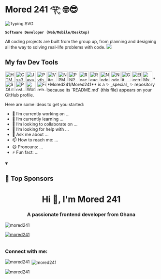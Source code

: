 # Mored 241 𓂀 🤓😎

<img src="https://readme-typing-svg.demolab.com?font=Fira+Code&pause=1000&random=false&width=435&lines=The+five+boxing+wizards+jump+quickly" alt="Typing SVG" />


**`Software Developer (Web/Mobile/Desktop)`**

All coding projects are built from the group up, from planning and designing all the way to solving real-life problems with code.
<a href="https://twitter.com/abhisheknaiidu" ><img src="https://img.shields.io/twitter/follow/abhisheknaiidu.svg?style=social" /> </a>


## My fav Dev Tools
<img align="left" src="https://cdn.jsdelivr.net/gh/devicons/devicon@latest/icons/html5/html5-original.svg" width="32" height="32" alt="HTML5 SVG"/>
<img align="left" src="https://cdn.jsdelivr.net/gh/devicons/devicon@latest/icons/css3/css3-original.svg" width="32" height="32" alt="Css3 SVG"/>
<img align="left" src="https://cdn.jsdelivr.net/gh/devicons/devicon@latest/icons/javascript/javascript-original.svg" width="32" height="32" alt="JavaScript SVG"/>
<img align="left" src="https://cdn.jsdelivr.net/gh/devicons/devicon@latest/icons/python/python-original.svg" width="32" height="32" alt="Python SVG"/>
<img align="left" src="https://cdn.jsdelivr.net/gh/devicons/devicon@latest/icons/vitejs/vitejs-original.svg" width="32" height="32" alt="Vite JS SVG"/>
<img align="left" src="https://cdn.jsdelivr.net/gh/devicons/devicon@latest/icons/npm/npm-original-wordmark.svg" width="32" height="32" alt="NPM SVG"/>
<img align="left" src="https://cdn.jsdelivr.net/gh/devicons/devicon@latest/icons/pnpm/pnpm-original-wordmark.svg" width="32" height="32" alt="PNPM SVG"/>
<img align="left" src="https://cdn.jsdelivr.net/gh/devicons/devicon@latest/icons/react/react-original.svg" width="32" height="32" alt="React JS SVG"  />
<img align="left" src="https://cdn.jsdelivr.net/gh/devicons/devicon@latest/icons/reactrouter/reactrouter-original.svg" width="32" height="32" alt="React Router SVG"/>
<img align="left" src="https://cdn.jsdelivr.net/gh/devicons/devicon@latest/icons/nodejs/nodejs-plain-wordmark.svg" width="32" height="32" alt="Node JS SVG"/>
<img align="left" src="https://cdn.jsdelivr.net/gh/devicons/devicon@latest/icons/django/django-plain.svg" width="32" height="32" alt="Node JS SVG"/>
<img align="left" src="https://cdn.jsdelivr.net/gh/devicons/devicon@latest/icons/git/git-original.svg" width="32" height="32" alt="Git SVG"/>
<img align="left" src="https://cdn.jsdelivr.net/gh/devicons/devicon@latest/icons/electron/electron-original.svg" width="32" height="32" alt="Electron JS SVG"/>
<img align="left" src="https://cdn.jsdelivr.net/gh/devicons/devicon@latest/icons/mysql/mysql-original.svg" width="32" height="32" alt="MySQL SVG"/>
<img align="left" src="https://cdn.jsdelivr.net/gh/devicons/devicon@latest/icons/sqlite/sqlite-original.svg" width="32" height="32" alt="SQLite SVG"/>
<img align="left" src="https://cdn.jsdelivr.net/gh/devicons/devicon@latest/icons/postgresql/postgresql-original.svg" width="32" height="32" alt="PostgreSQL SVG"/>
<img align="left" src="https://cdn.jsdelivr.net/gh/devicons/devicon@latest/icons/wordpress/wordpress-original.svg" width="32" height="32" alt="WordPress SVG"/>
<img align="left" src="https://cdn.jsdelivr.net/gh/devicons/devicon@latest/icons/firebase/firebase-plain-wordmark.svg" width="32" height="32" alt="Firebqse SVG"/>

<br/>
**Mored241/Mored241** is a ✨ _special_ ✨ repository because its `README.md` (this file) appears on your GitHub profile.

Here are some ideas to get you started:

- 🔭 I’m currently working on ...
- 🌱 I’m currently learning ...
- 👯 I’m looking to collaborate on ...
- 🤔 I’m looking for help with ...
- 💬 Ask me about ...
- 📫 How to reach me: ...
- 😄 Pronouns: ...
- ⚡ Fun fact: ...

<details open> 
  <summary><h2>🌠 Top Sponsors</h2></summary>
</details>
<h1 align="center">Hi 👋, I'm Mored 241</h1>
<h3 align="center">A passionate frontend developer from Ghana</h3>

<p align="left"> <img src="https://komarev.com/ghpvc/?username=mored241&label=Profile%20views&color=0e75b6&style=flat" alt="mored241" /> </p>

<p align="left"> <a href="https://github.com/ryo-ma/github-profile-trophy"><img src="https://github-profile-trophy.vercel.app/?username=mored241" alt="mored241" /></a> </p>

<p align="left"> <a href="https://twitter.com/" target="blank"><img src="https://img.shields.io/twitter/follow/?logo=twitter&style=for-the-badge" alt="" /></a> </p>

<h3 align="left">Connect with me:</h3>
<p align="left">
</p>

<p><img align="left" src="https://github-readme-stats.vercel.app/api/top-langs?username=mored241&show_icons=true&locale=en&layout=compact" alt="mored241" /></p>

<p>&nbsp;<img align="center" src="https://github-readme-stats.vercel.app/api?username=mored241&show_icons=true&locale=en" alt="mored241" /></p>

<p><img align="center" src="https://github-readme-streak-stats.herokuapp.com/?user=mored241&" alt="mored241" /></p>

